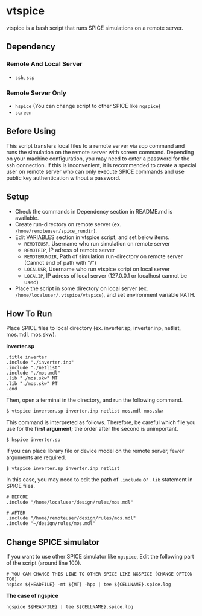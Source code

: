 # vtspice

vtspice is a bash script that runs SPICE simulations on a remote server.

## Dependency

### Remote And Local Server

-   `ssh`, `scp`

### Remote Server Only

-   `hspice` (You can change script to other SPICE like `ngspice`)
-   `screen`

## Before Using

This script transfers local files to a remote server via scp command and runs the simulation on the remote server with screen command. Depending on your machine configuration, you may need to enter a password for the ssh connection. If this is inconvenient, it is recommended to create a special user on remote server who can only execute SPICE commands and use public key authentication without a password.

## Setup

-   Check the commands in Dependency section in README.md is available.
-   Create run-directory on remote server (ex. `/home/remoteuser/spice_rundir`).
-   Edit VARIABLES section in vtspice script, and set below items.
    -   `REMOTEUSR`, Username who run simulation on remote server
    -   `REMOTEIP`, IP adress of remote server
    -   `REMOTERUNDIR`, Path of simulation run-directory on remote server (Cannot end of path with "/")
    -   `LOCALUSR`, Username who run vtspice script on local server
    -   `LOCALIP`, IP adress of local server (127.0.0.1 or localhost cannot be used)
-   Place the script in some directory on local server (ex. `/home/localuser/.vtspice/vtspice`), and set environment variable PATH.

## How To Run

Place SPICE files to local directory (ex. inverter.sp, inverter.inp, netlist, mos.mdl, mos.skw).

**inverter.sp**

```
.title inverter
.include "./inverter.inp"
.include "./netlist"
.include "./mos.mdl"
.lib "./mos.skw" NT
.lib "./mos.skw" PT
.end
```

Then, open a terminal in the directory, and run the following command.

```
$ vtspice inverter.sp inverter.inp netlist mos.mdl mos.skw
```

This command is interpreted as follows. Therefore, be careful which file you use for the **first argument**; the order after the second is unimportant.

```
$ hspice inverter.sp
```

If you can place library file or device model on the remote server, fewer arguments are required.

```
$ vtspice inverter.sp inverter.inp netlist
```

In this case, you may need to edit the path of `.include` or `.lib` statement in SPICE files.

```
# BEFORE
.include "/home/localuser/design/rules/mos.mdl"

# AFTER
.include "/home/remoteuser/design/rules/mos.mdl"
.include "~/design/rules/mos.mdl"
```

## Change SPICE simulator

If you want to use other SPICE simulator like `ngspice`, Edit the following part of the script (around line 100).

```
# YOU CAN CHANGE THIS LINE TO OTHER SPICE LIKE NGSPICE (CHANGE OPTION TOO)
hspice ${HEADFILE} -mt ${MT} -hpp | tee ${CELLNAME}.spice.log
```

**The case of ngspice**

```
ngspice ${HEADFILE} | tee ${CELLNAME}.spice.log
```

